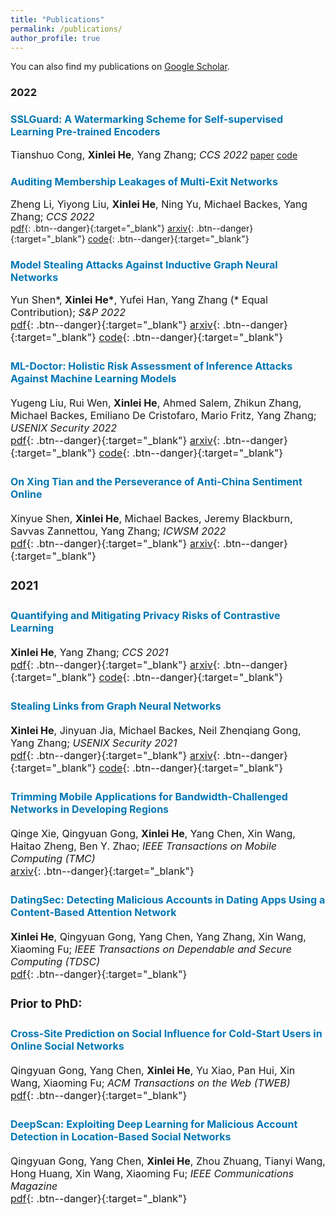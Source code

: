 ```yaml
---
title: "Publications"
permalink: /publications/
author_profile: true
---
```



You can also find my publications on [Google Scholar](https://scholar.google.com/citations?user=6hZNEtoAAAAJ).





<!-- ### Preprint
<b><font color="#19B4F3">Node-Level Membership Inference Attacks Against Graph Neural Networks</font></b>
<br>**Xinlei He**, Rui Wen, Yixin Wu, Michael Backes, Yun Shen, Yang Zhang
<br><a class="btn btn-primary" href="https://arxiv.org/abs/2102.05429">arxiv</a> -->
<!-- <a href="https://arxiv.org/abs/2102.05429" class="btn--blue" target="_blank">arxiv</a> -->



### 2022

### <font size="3"><span style="color:rgb(0, 119, 181)">SSLGuard: A Watermarking Scheme for Self-supervised Learning Pre-trained Encoders</span></font>  
<font size="3">Tianshuo Cong, <b>Xinlei He</b>, Yang Zhang; <i>CCS 2022</i></font>
<a href="https://arxiv.org/abs/2201.11692" class="btn btn-primary">paper</a>
<a href="" class="btn btn-primary">code</a>
<!-- [pdf](){: .btn--danger}{:target="_blank"} [arxiv](https://arxiv.org/abs/2201.11692){: .btn--danger}{:target="_blank"} [code](){: .btn--danger}{:target="_blank"} -->


### <font size="3"><span style="color:rgb(0, 119, 181)">Auditing Membership Leakages of Multi-Exit Networks</span></font>  
<font size="3">Zheng Li, Yiyong Liu, <b>Xinlei He</b>, Ning Yu, Michael Backes, Yang Zhang; <i>CCS 2022</i></font>  
[pdf](){: .btn--danger}{:target="_blank"} [arxiv](){: .btn--danger}{:target="_blank"} [code](){: .btn--danger}{:target="_blank"}


### <font size="3"><font size="3"><span style="color:rgb(0, 119, 181)">Model Stealing Attacks Against Inductive Graph Neural Networks</span></font>  
<font size="3">Yun Shen*, <b>Xinlei He*</b>, Yufei Han, Yang Zhang (* Equal Contribution); <i>S&P 2022</i></font>  
[pdf](){: .btn--danger}{:target="_blank"} [arxiv](https://arxiv.org/abs/2112.08331){: .btn--danger}{:target="_blank"} [code](https://github.com/xinleihe/GNNStealing){: .btn--danger}{:target="_blank"}  



### <font size="3"><span style="color:rgb(0, 119, 181)">ML-Doctor: Holistic Risk Assessment of Inference Attacks Against Machine Learning Models</span></font>  
<font size="3">Yugeng Liu, Rui Wen, <b>Xinlei He</b>, Ahmed Salem, Zhikun Zhang, Michael Backes, Emiliano De Cristofaro, Mario Fritz, Yang Zhang; <i>USENIX Security 2022</i></font>  
[pdf](http://yangzhangalmo.github.io/papers/USENIXSECURITY22-MLDoctor.pdf){: .btn--danger}{:target="_blank"} [arxiv](https://arxiv.org/abs/2102.02551){: .btn--danger}{:target="_blank"} [code](https://github.com/liuyugeng/ML-Doctor){: .btn--danger}{:target="_blank"}  

### <font size="3"><font size="3"><span style="color:rgb(0, 119, 181)">On Xing Tian and the Perseverance of Anti-China Sentiment Online</span></font>  
<font size="3">Xinyue Shen, <b>Xinlei He</b>, Michael Backes, Jeremy Blackburn, Savvas Zannettou, Yang Zhang; <i>ICWSM 2022</i></font>  
[pdf](http://yangzhangalmo.github.io/papers/ICWSM22.pdf){: .btn--danger}{:target="_blank"} [arxiv](https://arxiv.org/abs/2204.08935){: .btn--danger}{:target="_blank"}  

<!-- <b><font color="#19B4F3">ML-Doctor: Holistic Risk Assessment of Inference Attacks Against Machine Learning Models</font></b>
<br>Yugeng Liu, Rui Wen, **Xinlei He**, Ahmed Salem, Zhikun Zhang, Michael Backes, Emiliano De Cristofaro, Mario Fritz, Yang Zhang
<br>In USENIX Security Symposium (USENIX Security 2022)
<br>
<a href="https://arxiv.org/abs/2102.02551" class="btn btn-primary" target="_blank">paper</a>
<a href="https://github.com/liuyugeng/ML-Doctor" class="btn btn-primary" target="_blank">code</a> -->

<!-- <b><font color="#19B4F3">On Xing Tian and the Perseverance of Anti-China Sentiment Online</font></b>
<br>Xinyue Shen, **Xinlei He**, Michael Backes, Jeremy Blackburn, Savvas Zannettou, Yang Zhang
<br>In International Conference on Web and Social Media (ICWSM 2022)
<br>
<a href="https://arxiv.org/abs/2204.08935" class="btn btn-primary" target="_blank">paper</a> -->




### 2021

### <font size="3"><span style="color:rgb(0, 119, 181)">Quantifying and Mitigating Privacy Risks of Contrastive Learning</span></font>  
<font size="3"><b>Xinlei He</b>, Yang Zhang; <i>CCS 2021</i></font>  
[pdf](http://yangzhangalmo.github.io/papers/CCS21-ContrastivePrivacy.pdf){: .btn--danger}{:target="_blank"} [arxiv](https://arxiv.org/abs/2102.04140){: .btn--danger}{:target="_blank"} [code](https://github.com/xinleihe/ContrastiveLeaks){: .btn--danger}{:target="_blank"}

### <font size="3"><span style="color:rgb(0, 119, 181)">Stealing Links from Graph Neural Networks</span></font>  
<font size="3"><b>Xinlei He</b>, Jinyuan Jia, Michael Backes, Neil Zhenqiang Gong, Yang Zhang; <i>USENIX Security 2021</i></font>  
[pdf](http://yangzhangalmo.github.io/papers/USENIXSECURITY21-StealingLinks.pdf){: .btn--danger}{:target="_blank"} [arxiv](https://arxiv.org/abs/2005.02131){: .btn--danger}{:target="_blank"} [code](https://github.com/xinleihe/link_stealing_attack){: .btn--danger}{:target="_blank"}

<!-- <b><font color="#19B4F3">Quantifying and Mitigating Privacy Risks of Contrastive Learning</font></b>
<br>**Xinlei He**, Yang Zhang
<br>In ACM SIGSAC Conference on Computer and Communications Security (CCS 2021)
<br>
<a href="https://arxiv.org/abs/2102.04140" class="btn btn-primary" target="_blank">paper</a>
<a href="https://github.com/xinleihe/ContrastiveLeaks" class="btn btn-primary" target="_blank">code</a> -->
<!-- [Paper](https://arxiv.org/abs/2102.04140){: .btn .btn-blue} -->
<!-- [Code]{https://github.com/xinleihe/ContrastiveLeaks}{: .btn .btn-blue} -->

<!-- <b><font color="#19B4F3">Stealing Links from Graph Neural Networks</font></b>
<br>**Xinlei He**, Jinyuan Jia, Michael Backes, Neil Zhenqiang Gong, Yang Zhang
<br>In USENIX Security Symposium (USENIX Security 2021)
<br>
<a href="https://arxiv.org/abs/2005.02131" class="btn btn-primary" target="_blank">paper</a>
<a href="https://github.com/xinleihe/link_stealing_attack" class="btn btn-primary" target="_blank">code</a> -->
<!-- [[pdf]](https://arxiv.org/abs/2005.02131) -->


### <font size="3"><span style="color:rgb(0, 119, 181)">Trimming Mobile Applications for Bandwidth-Challenged Networks in Developing Regions</span></font>  
<font size="3">Qinge Xie, Qingyuan Gong, <b>Xinlei He</b>, Yang Chen, Xin Wang, Haitao Zheng, Ben Y. Zhao; <i>IEEE Transactions on Mobile Computing (TMC)</i></font>  
[arxiv](https://arxiv.org/abs/1912.01328){: .btn--danger}{:target="_blank"}

### <font size="3"><span style="color:rgb(0, 119, 181)">DatingSec: Detecting Malicious Accounts in Dating Apps Using a Content-Based Attention Network</span></font>  
<font size="3"><b>Xinlei He</b>, Qingyuan Gong, Yang Chen, Yang Zhang, Xin Wang, Xiaoming Fu; <i>IEEE Transactions on Dependable and Secure Computing (TDSC)</i></font>  
[pdf](https://ieeexplore.ieee.org/document/938421){: .btn--danger}{:target="_blank"}



<!-- <b><font color="#19B4F3">DatingSec: Detecting Malicious Accounts in Dating Apps Using a Content-Based Attention Network</font></b>
<br>**Xinlei He**, Qingyuan Gong, Yang Chen, Yang Zhang, Xin Wang, Xiaoming Fu
<br>To appear: IEEE Transactions on Dependable and Secure Computing (TDSC)
<br><a href="https://ieeexplore.ieee.org/document/9384217" class="btn btn-primary" target="_blank">paper</a> -->


### Prior to PhD:

### <font size="3"><span style="color:rgb(0, 119, 181)">Cross-Site Prediction on Social Influence for Cold-Start Users in Online Social Networks</span></font>  
<font size="3">Qingyuan Gong, Yang Chen, <b>Xinlei He</b>, Yu Xiao, Pan Hui, Xin Wang, Xiaoming Fu; <i>ACM Transactions on the Web (TWEB)</i></font>  
[pdf](https://dl.acm.org/doi/10.1145/3409108){: .btn--danger}{:target="_blank"}

### <font size="3"><span style="color:rgb(0, 119, 181)">DeepScan: Exploiting Deep Learning for Malicious Account Detection in Location-Based Social Networks</span></font>  
<font size="3">Qingyuan Gong, Yang Chen, <b>Xinlei He</b>, Zhou Zhuang, Tianyi Wang, Hong Huang, Xin Wang, Xiaoming Fu; <i>IEEE Communications Magazine</i></font>  
[pdf](https://user.informatik.uni-goettingen.de/~ychen/papers/DeepScan-COMMAG18.pdf){: .btn--danger}{:target="_blank"}


<!-- <b><font color="#19B4F3">Cross-Site Prediction on Social Influence for Cold-Start Users in Online Social Networks</font></b>
<br>Qingyuan Gong, Yang Chen, **Xinlei He**, Yu Xiao, Pan Hui, Xin Wang, Xiaoming Fu
To appear: ACM Transactions on the Web (TWEB).
(Selected for oral presentation in [the Web Conference 2022](https://www2022.thewebconf.org/))
<br><a href="https://dl.acm.org/doi/10.1145/3409108" class="btn btn-primary" target="_blank">paper</a> -->


<!-- <b><font color="#19B4F3">DeepScan: Exploiting Deep Learning for Malicious Account Detection in Location-Based Social Networks</font></b>
<br>Qingyuan Gong, Yang Chen, **Xinlei He**, Zhou Zhuang, Tianyi Wang, Hong Huang, Xin Wang, Xiaoming Fu
To appear: IEEE Communications Magazine (IF: 10.435)
<br><a href="https://user.informatik.uni-goettingen.de/~ychen/papers/DeepScan-COMMAG18.pdf" class="btn btn-primary" target="_blank">paper</a> -->
<!-- [[pdf]](https://user.informatik.uni-goettingen.de/~ychen/papers/DeepScan-COMMAG18.pdf) -->

<!-- <b>Understanding the Behavioral Differences Between American and German Users: A Data-Driven Study.</b><br>
Chenxi Yang, Yang Chen, Qingyuan Gong, **Xinlei He**, Yu Xiao, Yuhuan Huang, Xiaoming Fu.
Big Data Mining and Analytics, 2018, 1(4):284-296.
<br>[[pdf]](https://ieeexplore.ieee.org/stamp/stamp.jsp?tp=&arnumber=8400445&tag=1) -->

<!-- <b>Identification of Influential Users in Emerging Online Social Networks Using Cross-Site Linking.</b><br>
Qingyuan Gong, Yang Chen, **Xinlei He**, Fei Li, Yu Xiao, Pan Hui, Xin Wang, Xiaoming Fu.
Proc. of the 13th CCF Chinese Conference on Computer Supported Cooperative Work (ChineseCSCW’18), Guilin, China, Aug. 2018. (Acceptance ratio: 38/150=25.33%)
[[pdf]](https://user.informatik.uni-goettingen.de/~ychen/papers/Medium_ChineseCSCW18.pdf) -->

<!-- <b>LBSLab: A User Data Collection System in Mobile Environments.</b><br>
Qingyuan Gong, **Xinlei He**, Qinge Xie, Shihan Lin, Guozhen She, Ruiyu Fang, Rui Han, Yang Chen, Yu Xiao, Xiaoming Fu, Xin Wang.
Proc. of the International Workshop on Mobile Human Contributions: Opportunities and Challenges (MHC’18), co-located with the 2018 ACM International Joint Conference on Pervasive and Ubiquitous Computing (UbiComp’18), Singapore, Oct. 2018.
<br>[[pdf]]()

<b>Deep Learning-Based Malicious Account Detection in the Momo Social Network. </b><br>
Jiaqi Wang, **Xinlei He**, Qingyuan Gong, Yang Chen, Tianyi Wang, Xin Wang. International Conference on Computer Communications and Networks (ICCCN’18). Poster Session.
<br>[[pdf]]() -->

